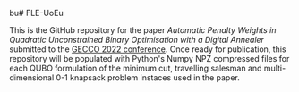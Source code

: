 bu# FLE-UoEu

This is the GitHub repository for the paper *Automatic Penalty Weights in Quadratic Unconstrained Binary Optimisation with a Digital Annealer* submitted to the [GECCO 2022 conference](https://gecco-2022.sigevo.org/HomePage). Once ready for publication, this repository will be populated with Python's Numpy NPZ compressed files for each QUBO formulation of the minimum cut, travelling salesman and multi-dimensional 0-1 knapsack problem instaces used in the paper.
